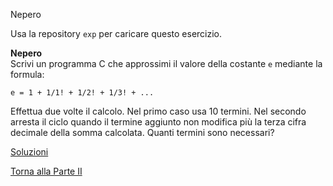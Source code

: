 Nepero



Usa la repository `exp` per caricare questo esercizio.

**Nepero**<br>
Scrivi un programma C che approssimi il valore della costante `e` mediante la
formula:

```
e = 1 + 1/1! + 1/2! + 1/3! + ...
```

Effettua due volte il calcolo. Nel primo caso usa 10 termini.
Nel secondo arresta il ciclo quando il termine aggiunto non modifica
più la terza cifra decimale della somma calcolata.
Quanti termini sono necessari?

<a href="https://github.com/FabioZTessitore/laboratorio/tree/master/esercizi/part-ii/math">Soluzioni</a>

<a href="/activities/2">Torna alla Parte II</a>
